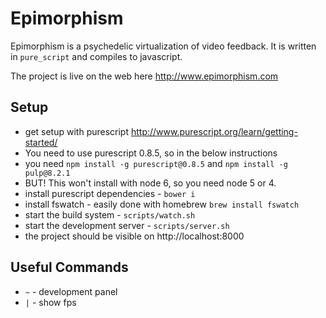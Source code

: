 # Epimorphism

Epimorphism is a psychedelic virtualization of video feedback.  It is written in `pure_script` and compiles to javascript.

The project is live on the web here http://www.epimorphism.com

## Setup

- get setup with purescript http://www.purescript.org/learn/getting-started/
-  You need to use purescript 0.8.5, so in the below instructions
-  you need `npm install -g purescript@0.8.5` and `npm install -g pulp@8.2.1`
-  BUT!  This won't install with node 6, so you need node 5 or 4.
- install purescript dependencies - `bower i`
- install fswatch - easily done with homebrew `brew install fswatch`
- start the build system - `scripts/watch.sh`
- start the development server - `scripts/server.sh`
- the project should be visible on http://localhost:8000


## Useful Commands
 - `~` - development panel
 - `|` - show fps
